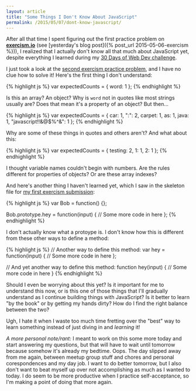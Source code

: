 ```yaml
---
layout: article
title: "Some Things I Don't Know About JavaScript"
permalink: /2015/05/07/dont-know-javascript/
---
```


After all that time I spent figuring out the first practice problem on [**exercism.io**](http://exercism.io/) (see [yesterday's blog post]({% post_url 2015-05-06-exercism %})), I realized that I actually don't know all that much about JavaScript yet, despite everything I learned during my [30 Days of Web Dev challenge](http://learningnerd.github.io/30DaysOfWebDev/).

I just took a look at the [second exercism practice problem](http://exercism.io/exercises/javascript/word-count/readme), and I have no clue how to solve it! Here's the first thing I don't understand:

{% highlight js %}
var expectedCounts = { word: 1 };
{% endhighlight %}

Is this an array? An object? Why is `word` not in quotes like most strings usually are? Does that mean it's a property of an object? But then...

{% highlight js %}
var expectedCounts = { car: 1, ":": 2, carpet: 1, as: 1, java: 1, "javascript!!&@$%^&": 1 };
{% endhighlight %}

Why are some of these things in quotes and others aren't? And what about this:

{% highlight js %}
var expectedCounts = { testing: 2, 1: 1, 2: 1 };
{% endhighlight %}

I thought variable names couldn't begin with numbers. Are the rules different for properties of objects? Or are these array indexes?

And here's another thing I haven't learned yet, which I saw in the skeleton file for [my first exercism submission](http://exercism.io/submissions/2e4c326e2845434c9f37af0ad082290a):

{% highlight js %}
var Bob = function() {};

Bob.prototype.hey = function(input) {
    // Some more code in here
};
{% endhighlight %}

I don't actually know what a protoype is. I don't know how this is different from these other ways to define a method:

{% highlight js %}
// Another way to define this method:
var hey = function(input) {
    // Some more code in here
};

// And yet another way to define this method:
function hey(input) {
    // Some more code in here
}
{% endhighlight %}

Should I even be worrying about this yet? Is it important for me to understand this now, or is this one of those things that I'll gradually understand as I continue building things with JavaScript? Is it better to learn "by the book" or by getting my hands dirty? How do I find the right balance between the two?

Ugh, I hate it when I waste too much time fretting over the "best" way to learn something instead of just diving in and *learning* it!

*A more personal note/rant:* I meant to work on this some more today and start answering my questions, but that will have to wait until tomorrow because somehow it's already my bedtime. Oops. The day slipped away from me again, between meetup group stuff and chores and personal corespondences and my day job. I want to do better tomorrow, but I also don't want to beat myself up over not accomplishing as much as I wanted to today. I do seem to be more productive when I practice self-acceptance, so I'm making a point of doing that more again.